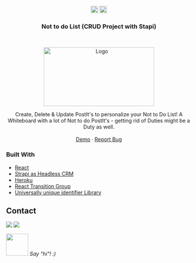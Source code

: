 <!-- https://www.markdownguide.org/basic-syntax/#reference-style-links-->
<!-- search and replace  portfolio2 -->

<p align="center">
  <a href="mailto:a.quinkenstein@gmail.com"><img src="https://image.flaticon.com/icons/svg/725/725643.svg" height="20" width="20" /></a>
  <a href="https://linkedin.com/in/AnneQuinkenstein"><img src="https://cdn.jsdelivr.net/npm/simple-icons@3.0.1/icons/linkedin.svg" height="20"     width="20" /></a>
</p>

<!-- PROJECT LOGO -->

  <h3 align="center">Not to do List (CRUD Project with Stapi)</h3>

<br />
<p align="center">
  <a href="https://aquin-todolist.netlify.app/">
    <img src="https://i.imgur.com/byHVXBW.png" alt="Logo" width="300" height="160">
  </a>

  <p align="center">
  Create, Delete & Update PostIt's to personalize your Not to Do List! 
  A Whiteboard with a lot of Not to do PostIt's - getting rid of Duties might be a Duty as well. 
    <br />
    <br />
    <a href="https://aquin-todolist.netlify.app/">Demo</a>
    ·
    <a href="https://github.com/AnneQuinkenstein/list/issues">Report Bug</a>
  </p>
</p>

### Built With

- [React](https://reactjs.org/)
- [Strapi as Headless CRM](https://strapi.io/)
- [Heroku](https://www.heroku.com/)
- [React Transition Group](http://reactcommunity.org/react-transition-group/)
- [Universally unique identifier Library ](https://www.npmjs.com/package/uuidv4)

## Contact

<p> <a target="_blank" href="https://www.linkedin.com/in/anne-quinkenstein"><img src="https://img.shields.io/badge/-LinkedIn-0077B5?style=for-the-badge&logo=Linkedin&logoColor=white"></img></a>
<a target="_blank" href="mailto:a.quinkenstein@gmail.com"><img src="https://img.shields.io/badge/-Gmail-D14836?style=for-the-badge&logo=Gmail&logoColor=white"></img></a>
</p>

<img src="https://media.giphy.com/media/LnQjpWaON8nhr21vNW/giphy.gif" width="60"> <em>Say "hi"! :)</em>
